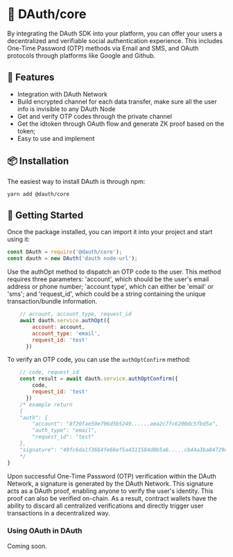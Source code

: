 # 🚀 DAuth/core

By integrating the DAuth SDK into your platform, you can offer your users a decentralized and verifiable social authentication experience. This includes One-Time Password (OTP) methods via Email and SMS, and OAuth protocols through platforms like Google and Github.

## 🎉 Features

- Integration with DAuth Network
- Build encrypted channel for each data transfer, make sure all the user info is invisible to any DAuth Node
- Get and verify OTP codes through the private channel
- Get the idtoken through OAuth flow and generate ZK proof based on the token;
- Easy to use and implement

## 📦 Installation

The easiest way to install DAuth is through npm:

```shell
yarn add @dauth/core
```

## 🚀 Getting Started

Once the package installed, you can import it into your project and start using it:

```javascript
const DAuth = require('@dauth/core');
const dauth = new DAuth('dauth node-url');
```

Use the authOpt method to dispatch an OTP code to the user. This method requires three parameters: 'account', which should be the user's email address or phone number; 'account type', which can either be 'email' or 'sms'; and 'request_id', which could be a string containing the unique transaction/bundle information.

```javascript
    // account, account_type, request_id
    await dauth.service.authOpt({
        account: account,
        account_type: 'email',
        request_id: 'test'
      })
```
To verify an OTP code, you can use the `authOptConfirm` method:

```javascript
    // code, request_id
    const result = await dauth.service.authOptConfirm({
        code,
        request_id: 'test'
      })
    /* example return 
    {
    "auth": {
        "account": "8f20fae59e796d5b5249......aea2c7fc6200dc5fbd5a",
        "auth_type": "email",
        "request_id": "test"
    },
    "signature": "49fc6da1f3664fe66ef5a4311584d0b5a6.....cb44a3ba84729dd2c08ac05edd01dc41501d5d1a96631c"
    */
}
```

Upon successful One-Time Password (OTP) verification within the DAuth Network, a signature is generated by the DAuth Network. This signature acts as a DAuth proof, enabling anyone to verify the user's identity. This proof can also be verified on-chain. As a result, contract wallets have the ability to discard all centralized verifications and directly trigger user transactions in a decentralized way.

### Using OAuth in DAuth

Coming soon.

